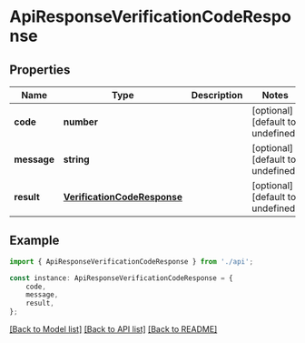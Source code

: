 # ApiResponseVerificationCodeResponse


## Properties

Name | Type | Description | Notes
------------ | ------------- | ------------- | -------------
**code** | **number** |  | [optional] [default to undefined]
**message** | **string** |  | [optional] [default to undefined]
**result** | [**VerificationCodeResponse**](VerificationCodeResponse.md) |  | [optional] [default to undefined]

## Example

```typescript
import { ApiResponseVerificationCodeResponse } from './api';

const instance: ApiResponseVerificationCodeResponse = {
    code,
    message,
    result,
};
```

[[Back to Model list]](../README.md#documentation-for-models) [[Back to API list]](../README.md#documentation-for-api-endpoints) [[Back to README]](../README.md)
